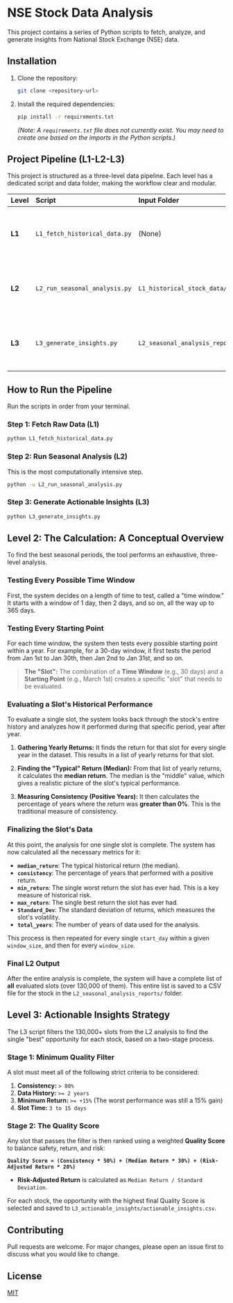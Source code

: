 # NSE Stock Data Analysis

This project contains a series of Python scripts to fetch, analyze, and generate insights from National Stock Exchange (NSE) data.

## Installation

1.  Clone the repository:
    ```bash
    git clone <repository-url>
    ```
2.  Install the required dependencies:
    ```bash
    pip install -r requirements.txt
    ```
    *(Note: A `requirements.txt` file does not currently exist. You may need to create one based on the imports in the Python scripts.)*

## Project Pipeline (L1-L2-L3)

This project is structured as a three-level data pipeline. Each level has a dedicated script and data folder, making the workflow clear and modular.

| Level | Script | Input Folder | Output Folder | Purpose |
| :--- | :--- | :--- | :--- | :--- |
| **L1** | `L1_fetch_historical_data.py` | (None) | `L1_historical_stock_data/` | Fetches raw historical stock data from yfinance. |
| **L2** | `L2_run_seasonal_analysis.py` | `L1_historical_stock_data/` | `L2_seasonal_analysis_reports/` | Runs an exhaustive seasonal analysis on each stock. |
| **L3** | `L3_generate_insights.py` | `L2_seasonal_analysis_reports/` | `L3_actionable_insights/` | Filters and ranks the L2 data to find actionable insights. |

## How to Run the Pipeline

Run the scripts in order from your terminal.

### Step 1: Fetch Raw Data (L1)
```bash
python L1_fetch_historical_data.py
```

### Step 2: Run Seasonal Analysis (L2)
This is the most computationally intensive step.
```bash
python -u L2_run_seasonal_analysis.py
```

### Step 3: Generate Actionable Insights (L3)
```bash
python L3_generate_insights.py
```

## Level 2: The Calculation: A Conceptual Overview

To find the best seasonal periods, the tool performs an exhaustive, three-level analysis.

### Testing Every Possible Time Window
First, the system decides on a length of time to test, called a "time window." It starts with a window of 1 day, then 2 days, and so on, all the way up to 365 days.

### Testing Every Starting Point
For each time window, the system then tests every possible starting point within a year. For example, for a 30-day window, it first tests the period from Jan 1st to Jan 30th, then Jan 2nd to Jan 31st, and so on.

> **The "Slot":** The combination of a **Time Window** (e.g., 30 days) and a **Starting Point** (e.g., March 1st) creates a specific "slot" that needs to be evaluated.

### Evaluating a Slot's Historical Performance
To evaluate a single slot, the system looks back through the stock's entire history and analyzes how it performed during that specific period, year after year.

1.  **Gathering Yearly Returns:** It finds the return for that slot for every single year in the dataset. This results in a list of yearly returns for that slot.

2.  **Finding the "Typical" Return (Median):** From that list of yearly returns, it calculates the **median return**. The median is the "middle" value, which gives a realistic picture of the slot's typical performance.

3.  **Measuring Consistency (Positive Years):** It then calculates the percentage of years where the return was **greater than 0%**. This is the traditional measure of consistency.

### Finalizing the Slot's Data
At this point, the analysis for one single slot is complete. The system has now calculated all the necessary metrics for it:

- **`median_return`**: The typical historical return (the median).
- **`consistency`**: The percentage of years that performed with a positive return.
- **`min_return`**: The single worst return the slot has ever had. This is a key measure of historical risk.
- **`max_return`**: The single best return the slot has ever had.
- **`Standard_Dev`**: The standard deviation of returns, which measures the slot's volatility.
- **`total_years`**: The number of years of data used for the analysis.

This process is then repeated for every single `start_day` within a given `window_size`, and then for every `window_size`.

### Final L2 Output
After the entire analysis is complete, the system will have a complete list of **all** evaluated slots (over 130,000 of them). This entire list is saved to a CSV file for the stock in the `L2_seasonal_analysis_reports/` folder.

## Level 3: Actionable Insights Strategy

The L3 script filters the 130,000+ slots from the L2 analysis to find the single "best" opportunity for each stock, based on a two-stage process.

### Stage 1: Minimum Quality Filter

A slot must meet all of the following strict criteria to be considered:

1.  **Consistency:** `> 80%`
2.  **Data History:** `>= 2 years`
3.  **Minimum Return:** `>= +15%` (The worst performance was still a 15% gain)
4.  **Slot Time:** `3 to 15 days`

### Stage 2: The Quality Score

Any slot that passes the filter is then ranked using a weighted **Quality Score** to balance safety, return, and risk:

**`Quality Score = (Consistency * 50%) + (Median Return * 30%) + (Risk-Adjusted Return * 20%)`**

- **Risk-Adjusted Return** is calculated as `Median Return / Standard Deviation`.

For each stock, the opportunity with the highest final Quality Score is selected and saved to `L3_actionable_insights/actionable_insights.csv`.

## Contributing

Pull requests are welcome. For major changes, please open an issue first to discuss what you would like to change.

## License

[MIT](https://choosealicense.com/licenses/mit/)

